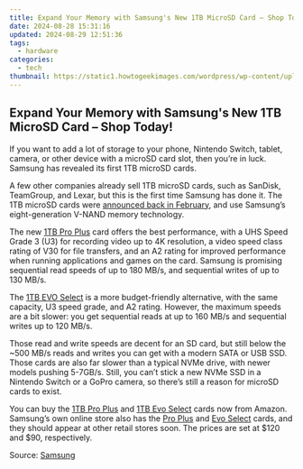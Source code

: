 ```yaml
---
title: Expand Your Memory with Samsung's New 1TB MicroSD Card – Shop Today!
date: 2024-08-28 15:31:16
updated: 2024-08-29 12:51:36
tags:
  - hardware
categories:
  - tech
thumbnail: https://static1.howtogeekimages.com/wordpress/wp-content/uploads/2024/07/sd.jpg
---
```


## Expand Your Memory with Samsung's New 1TB MicroSD Card – Shop Today!

If you want to add a lot of storage to your phone, Nintendo Switch, tablet, camera, or other device with a microSD card slot, then you’re in luck. Samsung has revealed its first 1TB microSD cards.

 A few other companies already sell 1TB microSD cards, such as SanDisk, TeamGroup, and Lexar, but this is the first time Samsung has done it. The 1TB microSD cards were [announced back in February](https://instagram-video-recordings.techidaily.com/new-your-step-by-step-roadmap-for-instagrams-latest-feature-sharing-gifs/), and use Samsung’s eight-generation V-NAND memory technology.

 The new [1TB Pro Plus](https://www.amazon.com/SAMSUNG-microSD-MicroSDXC-MB-MD1T0SA-AM/dp/B0CWPNS8JY?tag=hotoge-20&ascsubtag=UUhtgUeUpU2004566&asc%5Frefurl=https%3A%2F%2Fwww.howtogeek.com%2Fsamsung-now-sells-1tb-microsd-cards%2F&asc%5Fcampaign=Short-Term) card offers the best performance, with a UHS Speed Grade 3 (U3) for recording video up to 4K resolution, a video speed class rating of V30 for file transfers, and an A2 rating for improved performance when running applications and games on the card. Samsung is promising sequential read speeds of up to 180 MB/s, and sequential writes of up to 130 MB/s.

 The [1TB EVO Select](https://www.amazon.com/SAMSUNG-Adapter-microSDXC-MB-ME512KA-AM/dp/B0CWPNR918?tag=hotoge-20&ascsubtag=UUhtgUeUpU2004566&asc%5Frefurl=https%3A%2F%2Fwww.howtogeek.com%2Fsamsung-now-sells-1tb-microsd-cards%2F&asc%5Fcampaign=Short-Term) is a more budget-friendly alternative, with the same capacity, U3 speed grade, and A2 rating. However, the maximum speeds are a bit slower: you get sequential reads at up to 160 MB/s and sequential writes up to 120 MB/s.

 Those read and write speeds are decent for an SD card, but still below the \~500 MB/s reads and writes you can get with a modern SATA or USB SSD. Those cards are also far slower than a typical NVMe drive, with newer models pushing 5-7GB/s. Still, you can’t stick a new NVMe SSD in a Nintendo Switch or a GoPro camera, so there’s still a reason for microSD cards to exist.

 You can buy the [1TB Pro Plus](https://www.amazon.com/SAMSUNG-microSD-MicroSDXC-MB-MD1T0SA-AM/dp/B0CWPNS8JY?tag=hotoge-20&ascsubtag=UUhtgUeUpU2004566&asc%5Frefurl=https%3A%2F%2Fwww.howtogeek.com%2Fsamsung-now-sells-1tb-microsd-cards%2F&asc%5Fcampaign=Short-Term) and [1TB Evo Select](https://www.amazon.com/SAMSUNG-Adapter-microSDXC-MB-ME512KA-AM/dp/B0CWPNR918?tag=hotoge-20&ascsubtag=UUhtgUeUpU2004566&asc%5Frefurl=https%3A%2F%2Fwww.howtogeek.com%2Fsamsung-now-sells-1tb-microsd-cards%2F&asc%5Fcampaign=Short-Term) cards now from Amazon. Samsung’s own online store also has the [Pro Plus](https://shop-links.co/link/?exclusive=1&publisher_slug=itechdaily19598&url=https%3A%2F%2Fwww.samsung.com%2Fus%2Fcomputing%2Fmemory-storage%2Fmemory-cards%2Fpro-plus-adapter-microsdxc-1tb-mb-md1t0sa-am%2F) and [Evo Select](https://shop-links.co/link/?exclusive=1&publisher_slug=itechdaily19598&url=https%3A%2F%2Fwww.samsung.com%2Fus%2Fcomputing%2Fmemory-storage%2Fmemory-cards%2Fevo-select-adapter-microsdxc-1tb-mb-me1t0sa-am%2F) cards, and they should appear at other retail stores soon. The prices are set at $120 and $90, respectively.

 Source: [Samsung](https://shop-links.co/link/?exclusive=1&publisher_slug=itechdaily19598&url=https%3A%2F%2Fnews.samsung.com%2Fus%2Fsamsung-launches-enhanced-1tb-microsd-cards-improved-performance-higher-capacity%2F)

<ins class="adsbygoogle"
     style="display:block"
     data-ad-format="autorelaxed"
     data-ad-client="ca-pub-7571918770474297"
     data-ad-slot="1223367746"></ins>



<ins class="adsbygoogle"
     style="display:block"
     data-ad-client="ca-pub-7571918770474297"
     data-ad-slot="8358498916"
     data-ad-format="auto"
     data-full-width-responsive="true"></ins>
